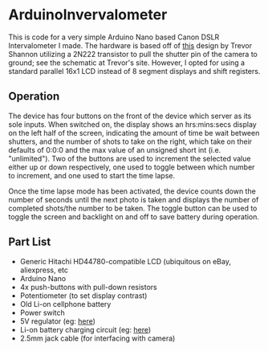﻿# ArduinoInvervalometer

This is code for a very simple Arduino Nano based Canon DSLR Intervalometer I made. The hardware is based off of [this](http://www.trevorshp.com/creations/intervalometer.htm) design by Trevor Shannon utilizing a 2N222 transistor to pull the shutter pin of the camera to ground; see the schematic at Trevor's site. However, I opted for using a standard parallel 16x1 LCD instead of 8 segment displays and shift registers.

## Operation

The device has four buttons on the front of the device which server as its sole inputs. When switched on, the display shows an hrs:mins:secs display on the left half of the screen, indicating the amount of time be wait between shutters, and the number of shots to take on the right, which take on their defaults of 0:0:0 and the max value of an unsigned short int (i.e. "unlimited"). Two of the buttons are used to increment the selected value either up or down respectively, one used to toggle between which number to increment, and one used to start the time lapse.

Once the time lapse mode has been activated, the device counts down the number of seconds until the next photo is taken and displays the number of completed shots/the number to be taken. The toggle button can be used to toggle the screen and backlight on and off to save battery during operation.

## Part List

* Generic Hitachi HD44780-compatible LCD (ubiquitous on eBay, aliexpress, etc
* Arduino Nano
* 4x push-buttons with pull-down resistors
* Potentiometer (to set display contrast)
* Old Li-on cellphone battery
* Power switch
* 5V regulator (eg: [here](http://www.electrodragon.com/product/tiny-dc-step-boost-module-3v-5v-1a/))
* Li-on battery charging circuit (eg: [here](http://www.electrodragon.com/product/tp4056-lithium-battery-charging-board-1a/))
* 2.5mm jack cable (for interfacing with camera)
